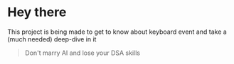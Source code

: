 Hey there
==========

This project is being made to get to know about keyboard event and take a (much needed) deep-dive in it


> Don't marry AI and lose your DSA skills
